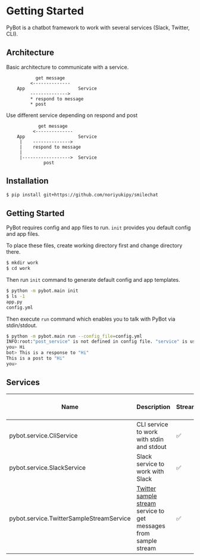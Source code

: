 # Getting Started

PyBot is a chatbot framework to work with several services (Slack, Twitter, CLI).

## Architecture

Basic architecture to communicate with a service.

```
           get message
         <--------------
    App                    Service
         -------------->
         * respond to message
         * post
```

Use different service depending on respond and post

```
            get message
          <--------------
    App                    Service
     |    -------------->
     |    respond to message
     |
     |------------------>  Service
              post
```

## Installation

```sh
$ pip install git+https://github.com/noriyukipy/smilechat
```

## Getting Started

PyBot requires config and app files to run.
`init` provides you default config and app files.

To place these files, create working directory first and change directory there.

```sh
$ mkdir work
$ cd work
```
Then run `init` command to generate default config and app templates.

```sh
$ python -m pybot.main init
$ ls -1
app.py
config.yml
```

Then execute `run` command which enables you to talk with PyBot via stdin/stdout.

```sh
$ python -m pybot.main run --config_file=config.yml
INFO:root:"post_service" is not defined in config file. "service" is used for "post_service" instead.
you> Hi
bot> This is a response to "Hi"
This is a post to "Hi"
you>
```

## Services

| Name | Description | Stream | Post | Respond to message |
| --- | --- | --- | --- | --- |
| pybot.service.CliService | CLI service to work with stdin and stdout | :white_check_mark: | :white_check_mark: | :white_check_mark: |
| pybot.service.SlackService | Slack service to work with Slack | :white_check_mark: | :white_check_mark: | :white_check_mark: |
| pybot.service.TwitterSampleStreamService | [Twitter sample stream](https://developer.twitter.com/en/docs/tweets/sample-realtime/overview/get_statuses_sample) service to get messages from sample stream | :white_check_mark: | :x: | :x: |